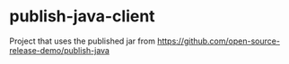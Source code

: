 # publish-java-client

Project that uses the published jar from https://github.com/open-source-release-demo/publish-java

